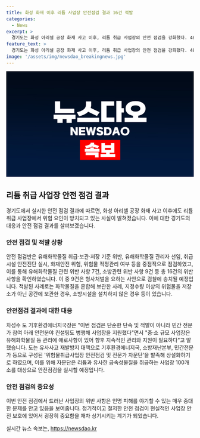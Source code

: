 ```yaml
---
title: 화성 화재 이후 리튬 사업장 안전점검 결과 16건 적발
categories:
  - News
excerpt: >
  경기도는 화성 아리셀 공장 화재 사고 이후, 리튬 취급 사업장의 안전 점검을 강화했다. 48개 사업장을 대상으로 한 결과, 16건의 위반사항이 발견됐다. 이 중 9건은 형사처벌을 받을 예정이며, 안전 점검을 통해 위험물취급사업장 안전점검 자문단이 상설화될 예정이다. 자문단은 이달 안전점검을 진행할 계획이다. 도 관계자는 중‧소 규모 사업장은 계속해서 관리와 지원이 필요하다고 강조했다.
feature_text: >
  경기도는 화성 아리셀 공장 화재 사고 이후, 리튬 취급 사업장의 안전 점검을 강화했다. 48개 사업장을 대상으로 한 결과, 16건의 위반사항이 발견됐다. 이 중 9건은 형사처벌을 받을 예정이며, 안전 점검을 통해 위험물취급사업장 안전점검 자문단이 상설화될 예정이다. 자문단은 이달 안전점검을 진행할 계획이다. 도 관계자는 중‧소 규모 사업장은 계속해서 관리와 지원이 필요하다고 강조했다.
image: '/assets/img/newsdao_breakingnews.jpg'
---
```


<p><img src="/assets/img/newsdao_breakingnews.jpg" alt="pcversion 속보" /></p>

<h2 data-ke-size="size26">리튬 취급 사업장 안전 점검 결과</h2>

<p data-ke-size="size16">경기도에서 실시한 안전 점검 결과에 따르면, 화성 아리셀 공장 화재 사고 이후에도 리튬 취급 사업장에서 위험 요인이 방치되고 있는 사실이 밝혀졌습니다. 이에 대한 경기도의 대응과 안전 점검 결과를 살펴보겠습니다.</p>

<h3>안전 점검 및 적발 상황</h3>

<p data-ke-size="size16">안전 점검반은 유해화학물질 취급·보관·저장 기준 위반, 유해화학물질 관리자 선임, 취급시설 안전진단 실시, 화재안전 위험, 위험물 적정관리 여부 등을 중점적으로 점검하였고, 이를 통해 유해화학물질 관련 위반 사항 7건, 소방관련 위반 사항 9건 등 총 16건의 위반 사항을 확인하였습니다. 이 중 9건은 형사처벌을 요하는 사안으로 검찰에 송치될 예정입니다. 적발된 사례로는 화학물질을 혼합해 보관한 사례, 지정수량 이상의 위험물을 저장소가 아닌 공간에 보관한 경우, 소방시설을 설치하지 않은 경우 등이 있습니다.</p>

<h3>안전점검 결과에 대한 대응</h3>

<p data-ke-size="size16">차성수 도 기후환경에너지국장은 "이번 점검은 단순한 단속 및 적발이 아니라 민간 전문가 참여 아래 안전분야 컨설팅도 병행해 사업장을 지원했다"면서 "중‧소 규모 사업장은 유해화학물질 등 관리에 애로사항이 있어 향후 지속적인 관리와 지원이 필요하다"고 말했습니다. 도는 유사사고 재발방지 대책으로 기후환경에너지국, 소방재난본부, 민간전문가 등으로 구성된 '위험물취급사업장 안전점검 및 전문가 자문단'을 발족해 상설화하기로 하였으며, 이를 위해 자문단은 리튬과 유사한 금속성물질을 취급하는 사업장 100개소를 대상으로 안전점검을 실시할 예정입니다.</p>

<h3>안전 점검의 중요성</h3>

<p data-ke-size="size16">이번 안전 점검에서 드러난 사업장의 위반 사항은 인명 피해를 야기할 수 있는 매우 중대한 문제를 안고 있음을 보여줍니다. 정기적이고 철저한 안전 점검이 현실적인 사업장 안전 보호에 있어서 굉장히 중요함을 재차 상기시키는 계기가 되었습니다.</p>
실시간 뉴스 속보는, <a href="https://newsdao.kr" rel="dofollow">https://newsdao.kr</a>



